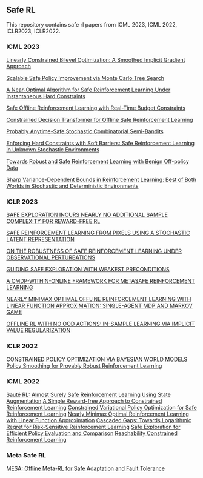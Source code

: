 ## Safe RL
This repository contains safe rl papers from ICML 2023, ICML 2022, ICLR2023, ICLR2022.

### ICML 2023


[Linearly Constrained Bilevel Optimization: A Smoothed Implicit Gradient Approach](http://proceedings.mlr.press/v202/khanduri23a/khanduri23a.pdf)

[Scalable Safe Policy Improvement via Monte Carlo Tree Search
](http://proceedings.mlr.press/v202/castellini23a/castellini23a.pdf)

[A Near-Optimal Algorithm for Safe Reinforcement Learning Under
Instantaneous Hard Constraints](http://proceedings.mlr.press/v202/shi23c/shi23c.pdf)

[Safe Offline Reinforcement Learning with Real-Time Budget Constraints](http://proceedings.mlr.press/v202/lin23h/lin23h.pdf)

[Constrained Decision Transformer for Offline Safe Reinforcement Learning](http://proceedings.mlr.press/v202/liu23m/liu23m.pdf)

[Probably Anytime-Safe Stochastic Combinatorial Semi-Bandits](http://proceedings.mlr.press/v202/hou23d/hou23d.pdf)

[Enforcing Hard Constraints with Soft Barriers:
Safe Reinforcement Learning in Unknown Stochastic Environments](http://proceedings.mlr.press/v202/wang23as/wang23as.pdf)

[Towards Robust and Safe Reinforcement Learning with Benign Off-policy Data](http://proceedings.mlr.press/v202/liu23l/liu23l.pdf)

[Sharp Variance-Dependent Bounds in Reinforcement Learning: Best of Both
Worlds in Stochastic and Deterministic Environments](http://proceedings.mlr.press/v202/zhou23t/zhou23t.pdf)


### ICLR 2023

[SAFE EXPLORATION INCURS NEARLY NO ADDITIONAL
SAMPLE COMPLEXITY FOR REWARD-FREE RL](https://openreview.net/pdf?id=wNUgn1n6esQ)

[SAFE REINFORCEMENT LEARNING FROM PIXELS
USING A STOCHASTIC LATENT REPRESENTATION](https://openreview.net/pdf?id=b39dQt_uffW)

[ON THE ROBUSTNESS OF SAFE REINFORCEMENT
LEARNING UNDER OBSERVATIONAL PERTURBATIONS](https://openreview.net/pdf?id=jbIYfq4Tr-)

[GUIDING SAFE EXPLORATION WITH
WEAKEST PRECONDITIONS](https://openreview.net/pdf?id=zzqBoIFOQ1)

[A CMDP-WITHIN-ONLINE FRAMEWORK FOR METASAFE REINFORCEMENT LEARNING](https://openreview.net/pdf?id=mbxz9Cjehr)

[NEARLY MINIMAX OPTIMAL OFFLINE REINFORCEMENT LEARNING WITH LINEAR FUNCTION APPROXIMATION: SINGLE-AGENT MDP AND MARKOV GAME](https://openreview.net/pdf?id=UP_GHHPw7rP)

[OFFLINE RL WITH NO OOD ACTIONS: IN-SAMPLE
LEARNING VIA IMPLICIT VALUE REGULARIZATION](https://openreview.net/pdf?id=ueYYgo2pSSU)


### ICLR 2022
[CONSTRAINED POLICY OPTIMIZATION VIA BAYESIAN WORLD MODELS](https://openreview.net/pdf?id=PRZoSmCinhf)
[Policy Smoothing for Provably Robust Reinforcement Learning](https://openreview.net/pdf?id=mwdfai8NBrJ)

### ICML 2022
[Sauté RL: Almost Surely Safe Reinforcement Learning Using State Augmentation](https://proceedings.mlr.press/v162/sootla22a/sootla22a.pdf)
[A Simple Reward-free Approach to Constrained Reinforcement Learning](https://proceedings.mlr.press/v162/miryoosefi22a/miryoosefi22a.pdf)
[Constrained Variational Policy Optimization for Safe Reinforcement Learning](https://proceedings.mlr.press/v162/liu22b/liu22b.pdf)
[Nearly Minimax Optimal Reinforcement Learning with Linear Function Approximation](https://proceedings.mlr.press/v162/hu22a/hu22a.pdf)
[Cascaded Gaps: Towards Logarithmic Regret for Risk-Sensitive Reinforcement Learning](https://proceedings.mlr.press/v162/fei22b/fei22b.pdf)
[Safe Exploration for Efficient Policy Evaluation and Comparison](https://proceedings.mlr.press/v162/wan22b/wan22b.pdf)
[Reachability Constrained Reinforcement Learning](https://proceedings.mlr.press/v162/yu22d/yu22d.pdf)



### Meta Safe RL
[MESA: Offline Meta-RL for Safe Adaptation and Fault Tolerance](https://arxiv.org/pdf/2112.03575.pdf)
